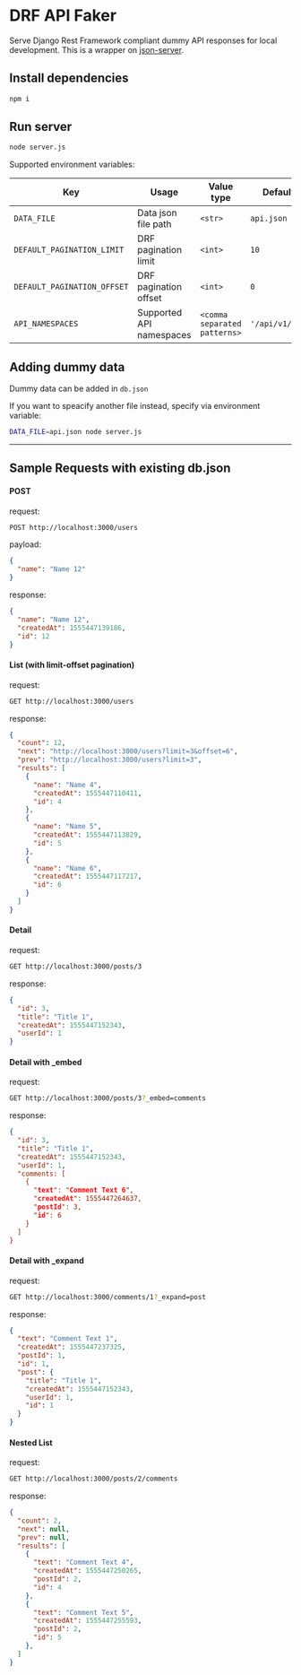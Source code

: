 # DRF API Faker

Serve Django Rest Framework compliant dummy API responses for local development. This is a wrapper on [json-server](https://github.com/typicode/json-server).


## Install dependencies
```bash
npm i
```

## Run server

```bash
node server.js
```

Supported environment variables:

| Key                         | Usage                    | Value type                   | Default value        |
|-----------------------------|--------------------------|------------------------------|----------------------|
| `DATA_FILE`                 | Data json file path       | `<str>`                      | `api.json`           |
| `DEFAULT_PAGINATION_LIMIT`  | DRF pagination limit     | `<int>`                      | `10`                 |
| `DEFAULT_PAGINATION_OFFSET` | DRF pagination offset    | `<int>`                      | `0`                  |
| `API_NAMESPACES`            | Supported API namespaces | `<comma separated patterns>` | `'/api/v1/*,/api/*'` |


## Adding dummy data

Dummy data can be added in `db.json`

If you want to speacify another file instead, specify via environment variable:

```bash
DATA_FILE=api.json node server.js
```

---

## Sample Requests with existing db.json

#### POST
request:

```bash
POST http://localhost:3000/users
```

payload:

```json
{
  "name": "Name 12"
}
```
response:
```json
{
  "name": "Name 12",
  "createdAt": 1555447139186,
  "id": 12
}
```


#### List (with limit-offset pagination)

request:

```bash
GET http://localhost:3000/users
```

response:

```json
{
  "count": 12,
  "next": "http://localhost:3000/users?limit=3&offset=6",
  "prev": "http://localhost:3000/users?limit=3",
  "results": [
    {
      "name": "Name 4",
      "createdAt": 1555447110411,
      "id": 4
    },
    {
      "name": "Name 5",
      "createdAt": 1555447113829,
      "id": 5
    },
    {
      "name": "Name 6",
      "createdAt": 1555447117217,
      "id": 6
    }
  ]
}
```

#### Detail

request:

```bash
GET http://localhost:3000/posts/3
```

response:

```json
{
  "id": 3,
  "title": "Title 1",
  "createdAt": 1555447152343,
  "userId": 1
}
```

#### Detail with _embed

request:

```bash
GET http://localhost:3000/posts/3?_embed=comments
```

response:

```json
{
  "id": 3,
  "title": "Title 1",
  "createdAt": 1555447152343,
  "userId": 1,
  "comments: [
    {
      "text": "Comment Text 6",
      "createdAt": 1555447264637,
      "postId": 3,
      "id": 6
    }
  ]
}
```

#### Detail with _expand

request:

```bash
GET http://localhost:3000/comments/1?_expand=post
```

response:

```json
{
  "text": "Comment Text 1",
  "createdAt": 1555447237325,
  "postId": 1,
  "id": 1,
  "post": {
    "title": "Title 1",
    "createdAt": 1555447152343,
    "userId": 1,
    "id": 1
  }
}
```

#### Nested List

request:

```bash
GET http://localhost:3000/posts/2/comments
```

response:

```json
{
  "count": 2,
  "next": null,
  "prev": null,
  "results": [
    {
      "text": "Comment Text 4",
      "createdAt": 1555447250265,
      "postId": 2,
      "id": 4
    },
    {
      "text": "Comment Text 5",
      "createdAt": 1555447255593,
      "postId": 2,
      "id": 5
    },
  ]
}
```